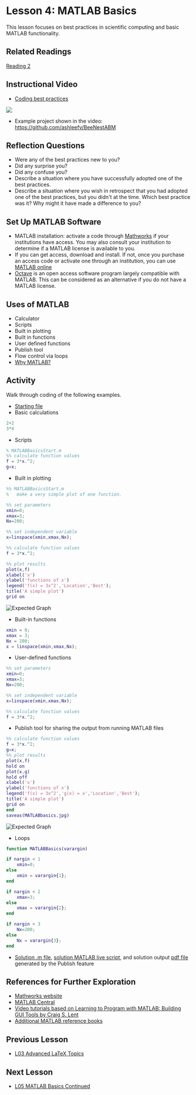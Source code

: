 # **Lesson 4: MATLAB Basics**

This lesson focuses on best practices in scientific computing and basic MATLAB functionality. 

## **Related Readings**
[Reading 2](https://github.com/ashleefv/ApplNumComp/blob/master/RecommendedReading.md#reading-2)

 
## **Instructional Video**
* [Coding best practices](https://www.youtube.com/watch?v=ThDNl4m7GsI&feature=emb_title&ab_channel=AshleeN.FordVersypt)

[![](http://img.youtube.com/vi/ThDNl4m7GsI/0.jpg)](http://www.youtube.com/watch?v=ThDNl4m7GsI "Coding best practices")
* Example project shown in the video: https://github.com/ashleefv/BeeNestABM

## **Reflection Questions**
* Were any of the best practices new to you?
* Did any surprise you?
* Did any confuse you?
* Describe a situation where you have successfully adopted one of the best practices.
* Describe a situation where you wish in retrospect that you had adopted one of the best practices, but you didn't at the time. Which best practice was it? Why might it have made a difference to you?

## **Set Up MATLAB Software**
* MATLAB installation: activate a code through [Mathworks](https://www.mathworks.com/academia.html) if your institutions have access. You may also consult your institution to determine if a MATLAB license is available to you. 
* If you can get access, download and install. If not, once you purchase an access code or activate one through an institution, you can use [MATLAB online](https://matlab.mathworks.com/)
* [Octave](https://www.gnu.org/software/octave/index) is an open access software program largely compatible with MATLAB. This can be considered as an alternative if you do not have a MATLAB license.

## **Uses of MATLAB**
  * Calculator
  * Scripts
  * Built in plotting
  * Built in functions
  * User defined functions
  * Publish tool
  * Flow control via loops
  * [Why MATLAB?](https://www.mathworks.com/products/matlab/why-matlab.html)

## **Activity**
Walk through coding of the following examples.
* [Starting file](/CHEclassFa20/In%20Class%20Problem%20Activities/MATLAB/MATLABBasicsStart.m)
* Basic calculations
```MATLAB
2+2
3*4
```
* Scripts
```MATLAB
% MATLABBasicsStart.m
%% calculate function values
f = 3*x.^2;
g=x;
```
* Built in plotting
```MATLAB
%% MATLABBasicsStart.m
%   make a very simple plot of one function.

%% set parameters
xmin=0;
xmax=3;
Nx=200;

%% set independent variable
x=linspace(xmin,xmax,Nx);

%% calculate function values
f = 3*x.^2;

%% plot results
plot(x,f)
xlabel('x')
ylabel('functions of x')
legend('f(x) = 3x^2','Location','Best');
title('A simple plot')
grid on
```
![Expected Graph](Lesson_images/L4.1.jpg)

* Built-in functions
```MATLAB
xmin = 0; 
xmax = 3;
Nx = 200;
x = linspace(xmin,xmax,Nx);
```
* User-defined functions
```MATLAB
%% set parameters
xmin=0;
xmax=3;
Nx=200;

%% set independent variable
x=linspace(xmin,xmax,Nx);

%% calculate function values
f = 3*x.^2;
```
* Publish tool for sharing the output from running MATLAB files
```MATLAB
%% calculate function values
f = 3*x.^2;
g=x;
%% plot results
plot(x,f)
hold on
plot(x,g)
hold off
xlabel('x')
ylabel('functions of x')
legend('f(x) = 3x^2','g(x) = x','Location','Best');
title('A simple plot')
grid on
end
saveas(MATLABbasics.jpg)
```
![Expected Graph](Lesson_images/L4.2.jpg)
* Loops
```MATLAB
function MATLABBasics(varargin)

if nargin < 1
    xmin=0;
else 
    xmin = varargin{1};
end

if nargin < 2
    xmax=3; 
else 
    xmax = varargin{2};
end

if nargin < 3
    Nx=200;
else 
    Nx = varargin{3};
end
``` 
* [Solution .m file](/CHEclassFa20/In%20Class%20Problem%20Solutions/MATLAB/MATLABBasics.m), [solution MATLAB live script](https://github.com/ashleefv/ApplNumComp/blob/master/CHEclassFa20/In%20Class%20Problem%20Solutions/MATLAB/MATLABBasics.mlx), and solution output [pdf file](https://github.com/ashleefv/ApplNumComp/blob/master/CHEclassFa20/In%20Class%20Problem%20Solutions/MATLAB/MATLABBasicsSoln.pdf) generated by the Publish feature

## **References for Further Exploration**
* [Mathworks website](https://www.mathworks.com/help/matlab/)
* [MATLAB Central](https://www.mathworks.com/matlabcentral/)
* [Video tutorials based on Learning to Program with MATLAB: Building GUI Tools by Craig S. Lent](http://learningmatlab.com/videos/index.html)
* [Additional MATLAB reference books](https://github.com/ashleefv/ApplNumComp/blob/master/RecommendedReading.md#matlab-reference-books)

## **Previous Lesson**
 * [L03 Advanced LaTeX Topics](/L03%20Advanced%20LaTeX%20Topics.md)
## **Next Lesson**
 * [L05 MATLAB Basics Continued](/L05%20MATLAB%20Basics%20Cont.md)
